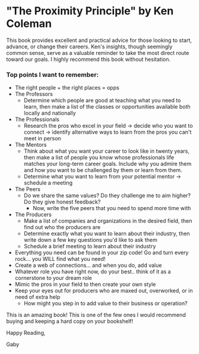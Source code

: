 # "The Proximity Principle" by Ken Coleman

This book provides excellent and practical advice for those looking to
start, advance, or change their careers. Ken's insights, though seemingly common sense, 
serve as a valuable reminder to take the most direct route toward our goals. I highly recommend this book without hesitation.

### Top points I want to remember:
- The right people + the right places = opps
- The Professors
  - Determine which people are good at teaching what you need to learn, then make a list of the classes or opportunities available both locally and nationally
- The Professionals
    - Research the pros who excel in your field -> decide who you want to connect -> identify alternative ways to learn from the pros you can't meet in person
- The Mentors
  - Think about what you want your career to look like in twenty years, then make a list of people you know whose professionals life matches your long-term career goals. Include why you admire them and how you want to be challenged by them or learn from them.
  - Determine what you want to learn from your potential mentor -> schedule a meeting
- The Peers
  - Do we share the same values? Do they challenge me to aim higher? Do they give honest feedback?
    - Now, write the five peers that you need to spend more time with 
- The Producers
  - Make a list of companies and organizations in the desired field, then find out who the producers are
  - Determine exactly what you want to learn about their industry, then write down a few key questions you'd like to ask them
  - Schedule a brief meeting to learn about their industry
- Everything you need can be found in your zip code! Go and turn every rock... you WILL find what you need!
- Create a web of connections... and when you do, add value
- Whatever role you have right now, do your best.. think of it as a cornerstone to your dream role
- Mimic the pros in your field to then create your own style
- Keep your eyes out for producers who are maxed out, overworked, or in need of extra help
  - How might you step in to add value to their business or operation?
 
This is an amazing book! This is one of the few ones I would recommend buying and keeping a hard copy on your bookshelf!


  

Happy Reading,
  
Gaby
